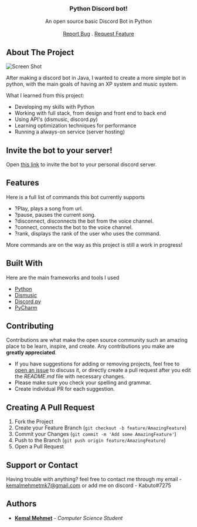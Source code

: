 <br/>
<p align="center">
  <h3 align="center">Python Discord bot!</h3>
  <p align="center">
    An open source basic Discord Bot in Python
    <br/>
    <br/>
    <a href="https://github.com/kabuto-mk7/PythonDiscordBot/issues">Report Bug</a>
    .
    <a href="https://github.com/kabuto-mk7/PythonDiscordBot/issues">Request Feature</a>
  </p>
</p> 

## About The Project

![Screen Shot](https://i.imgur.com/2STA5KO.png)

After making a discord bot in Java, I wanted to create a more simple bot in python, with the main goals of having an XP system and  music system.

What I learned from this project:

* Developing my skills with Python
* Working with full stack, from design and front end to back end
* Using API's (dismusic, discord.py)
* Learning optimization techniques for performance
* Running a always-on service (server hosting)

## Invite the bot to your server!

Open <a href="https://discord.com/api/oauth2/authorize?client_id=943455457387888650&permissions=8&scope=bot">this link</a> to invite the bot to your personal discord server.

## Features

Here is a full list of commands this bot currently supports

* ?Play, plays a song from url.
* ?pause, pauses the current song.
* ?disconnect, disconnects the bot from the voice channel.
* ?connect, connects the bot to the voice channel.
* ?rank, displays the rank of the user who uses the command.

More commands are on the way as this project is still a work in progress! 

## Built With

Here are the main frameworks and tools I used

* [Python](https://www.python.org/)
* [Dismusic](https://pypi.org/project/dismusic/)
* [Discord.py](https://discordpy.readthedocs.io/en/stable/)
* [PyCharm](https://www.jetbrains.com/pycharm/)

## Contributing

Contributions are what make the open source community such an amazing place to be learn, inspire, and create. Any contributions you make are **greatly appreciated**.
* If you have suggestions for adding or removing projects, feel free to [open an issue](https://github.com/kabuto-mk7/PythonDiscordBot/issues/new) to discuss it, or directly create a pull request after you edit the *README.md* file with necessary changes.
* Please make sure you check your spelling and grammar.
* Create individual PR for each suggestion.

## Creating A Pull Request

1. Fork the Project
2. Create your Feature Branch (`git checkout -b feature/AmazingFeature`)
3. Commit your Changes (`git commit -m 'Add some AmazingFeature'`)
4. Push to the Branch (`git push origin feature/AmazingFeature`)
5. Open a Pull Request

## Support or Contact

Having trouble with anything? feel free to contact me through my email - kemalmehmetmk7@gmail.com or add me on discord - Kabuto#7275

## Authors

* **[Kemal Mehmet](www.Github.com/kabuto-mk7)** - *Computer Science Student*

